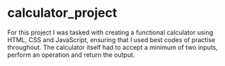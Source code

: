 # calculator_project
For this project I was tasked with creating a functional calculator using HTML, CSS and JavaScript, ensuring that I used best codes of practise throughout. The calculator itself had to accept a minimum of two inputs, perform an operation and return the output.
